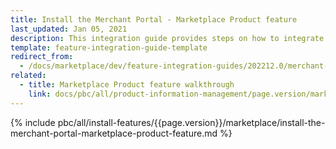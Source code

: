 ```yaml
---
title: Install the Merchant Portal - Marketplace Product feature
last_updated: Jan 05, 2021
description: This integration guide provides steps on how to integrate the Merchant Portal - Marketplace Product feature into a Spryker project.
template: feature-integration-guide-template
redirect_from:
  - /docs/marketplace/dev/feature-integration-guides/202212.0/merchant-portal-marketplace-product-feature-integration.html
related:
  - title: Marketplace Product feature walkthrough
    link: docs/pbc/all/product-information-management/page.version/marketplace/marketplace-product-feature-overview.html
---
```


{% include pbc/all/install-features/{{page.version}}/marketplace/install-the-merchant-portal-marketplace-product-feature.md %} <!-- To edit, see /_includes/pbc/all/install-features/202212.0/marketplace/install-the-merchant-portal-marketplace-product-feature.md -->
